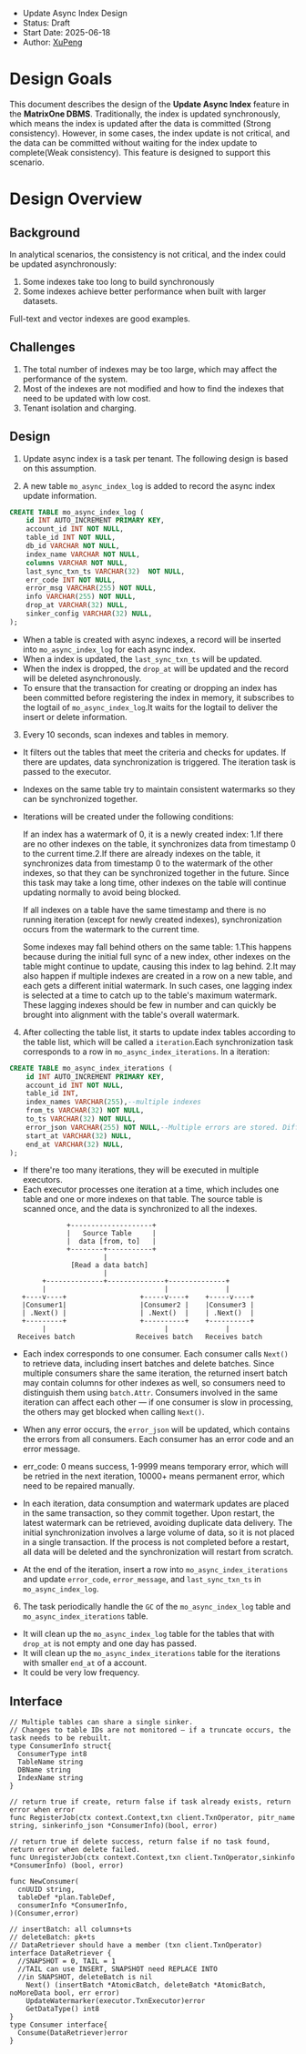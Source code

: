 - Update Async Index Design
- Status: Draft
- Start Date: 2025-06-18
- Author: [XuPeng](https://github.com/XuPeng-SH)

# Design Goals

This document describes the design of the **Update Async Index** feature in the **MatrixOne DBMS**. Traditionally, the index is updated synchronously, which means the index is updated after the data is committed (Strong consistency). However, in some cases, the index update is not critical, and the data can be committed without waiting for the index update to complete(Weak consistency). This feature is designed to support this scenario.

# Design Overview

## Background

In analytical scenarios, the consistency is not critical, and the index could be updated asynchronously:
1. Some indexes take too long to build synchronously
2. Some indexes achieve better performance when built with larger datasets.

Full-text and vector indexes are good examples.

## Challenges

1. The total number of indexes may be too large, which may affect the performance of the system.
2. Most of the indexes are not modified and how to find the indexes that need to be updated with low cost.
3. Tenant isolation and charging.

## Design

1. Update async index is a task per tenant. The following design is based on this assumption.

2. A new table `mo_async_index_log` is added to record the async index update information.
```sql
CREATE TABLE mo_async_index_log (
    id INT AUTO_INCREMENT PRIMARY KEY,
    account_id INT NOT NULL,
    table_id INT NOT NULL,
    db_id VARCHAR NOT NULL,
    index_name VARCHAR NOT NULL,
    columns VARCHAR NOT NULL,
    last_sync_txn_ts VARCHAR(32)  NOT NULL,
    err_code INT NOT NULL,
    error_msg VARCHAR(255) NOT NULL,
    info VARCHAR(255) NOT NULL,
    drop_at VARCHAR(32) NULL,
    sinker_config VARCHAR(32) NULL,
);

```
- When a table is created with async indexes, a record will be inserted into `mo_async_index_log` for each async index.
- When a index is updated, the `last_sync_txn_ts` will be updated.
- When the index is dropped, the `drop_at` will be updated and the record will be deleted asynchronously.
- To ensure that the transaction for creating or dropping an index has been committed before registering the index in memory, it subscribes to the logtail of `mo_async_index_log`.It waits for the logtail to deliver the insert or delete information.

3. Every 10 seconds, scan indexes and tables in memory.

- It filters out the tables that meet the criteria and checks for updates. If there are updates, data synchronization is triggered. The iteration task is passed to the executor.
- Indexes on the same table try to maintain consistent watermarks so they can be synchronized together.

- Iterations will be created under the following conditions:

   If an index has a watermark of 0, it is a newly created index: 1.If there are no other indexes on the table, it synchronizes data from timestamp 0 to the current time.2.If there are already indexes on the table, it synchronizes data from timestamp 0 to the watermark of the other indexes, so that they can be synchronized together in the future. Since this task may take a long time, other indexes on the table will continue updating normally to avoid being blocked.

   If all indexes on a table have the same timestamp and there is no running iteration (except for newly created indexes), synchronization occurs from the watermark to the current time.

   Some indexes may fall behind others on the same table: 1.This happens because during the initial full sync of a new index, other indexes on the table might continue to update, causing this index to lag behind. 2.It may also happen if multiple indexes are created in a row on a new table, and each gets a different initial watermark. In such cases, one lagging index is selected at a time to catch up to the table's maximum watermark. These lagging indexes should be few in number and can quickly be brought into alignment with the table's overall watermark.

4. After collecting the table list, it starts to update index tables according to the table list, which will be called a `iteration`.Each synchronization task corresponds to a row in `mo_async_index_iterations`. In a iteration:
```sql
CREATE TABLE mo_async_index_iterations (
    id INT AUTO_INCREMENT PRIMARY KEY,
    account_id INT NOT NULL,
    table_id INT,
    index_names VARCHAR(255),--multiple indexes
    from_ts VARCHAR(32) NOT NULL,
    to_ts VARCHAR(32) NOT NULL,
    error_json VARCHAR(255) NOT NULL,--Multiple errors are stored. Different consumers may have different errors.
    start_at VARCHAR(32) NULL,
    end_at VARCHAR(32) NULL,
);
```
- If there're too many iterations, they will be executed in multiple executors.
- Each executor processes one iteration at a time, which includes one table and one or more indexes on that table. The source table is scanned once, and the data is synchronized to all the indexes.
```
              +--------------------+
              |   Source Table     |
              |  data [from, to]   |
              +--------+-----------+
                       |
               [Read a data batch]
                       |
        +--------------+--------------+--------------+
        |                             |              |
   +----v----+                  +-----v----+    +-----v----+
   |Consumer1|                  |Consumer2 |    |Consumer3 |
   | .Next() |                  | .Next()  |    | .Next()  |
   +---------+                  +----------+    +----------+
        |                             |              |
  Receives batch               Receives batch   Receives batch

```
- Each index corresponds to one consumer. Each consumer calls `Next()` to retrieve data, including insert batches and delete batches. Since multiple consumers share the same iteration, the returned insert batch may contain columns for other indexes as well, so consumers need to distinguish them using `batch.Attr`. Consumers involved in the same iteration can affect each other — if one consumer is slow in processing, the others may get blocked when calling `Next()`.
- When any error occurs, the `error_json` will be updated, which contains the errors from all consumers. Each consumer has an error code and an error message.
- err_code: 0 means success, 1-9999 means temporary error, which will be retried in the next iteration, 10000+ means permanent error, which need to be repaired manually.
- In each iteration, data consumption and watermark updates are placed in the same transaction, so they commit together. Upon restart, the latest watermark can be retrieved, avoiding duplicate data delivery. The initial synchronization involves a large volume of data, so it is not placed in a single transaction. If the process is not completed before a restart, all data will be deleted and the synchronization will restart from scratch.

- At the end of the iteration, insert a row into `mo_async_index_iterations` and update `error_code`, `error_message`, and `last_sync_txn_ts` in `mo_async_index_log`.

6. The task periodically handle the `GC` of the `mo_async_index_log` table and `mo_async_index_iterations` table.
- It will clean up the `mo_async_index_log` table for the tables that with `drop_at` is not empty and one day has passed.
- It will clean up the `mo_async_index_iterations` table for the iterations with smaller `end_at` of a account.
- It could be very low frequency.


## Interface
```golang
// Multiple tables can share a single sinker.
// Changes to table IDs are not monitored — if a truncate occurs, the task needs to be rebuilt.
type ConsumerInfo struct{
  ConsumerType int8
  TableName string
  DBName string
  IndexName string
}

// return true if create, return false if task already exists, return error when error
func RegisterJob(ctx context.Context,txn client.TxnOperator, pitr_name string, sinkerinfo_json *ConsumerInfo)(bool, error)

// return true if delete success, return false if no task found, return error when delete failed.
func UnregisterJob(ctx context.Context,txn client.TxnOperator,sinkinfo *ConsumerInfo) (bool, error)

func NewConsumer(
  cnUUID string,
  tableDef *plan.TableDef,
  consumerInfo *ConsumerInfo,
)(Consumer,error)

// insertBatch: all columns+ts
// deleteBatch: pk+ts
// DataRetriever should have a member (txn client.TxnOperator)
interface DataRetriever {
  //SNAPSHOT = 0, TAIL = 1
  //TAIL can use INSERT, SNAPSHOT need REPLACE INTO
  //in SNAPSHOT, deleteBatch is nil
    Next() (insertBatch *AtomicBatch, deleteBatch *AtomicBatch, noMoreData bool, err error)
    UpdateWatermarker(executor.TxnExecutor)error
    GetDataType() int8
}
type Consumer interface{
  Consume(DataRetriever)error
}
```














